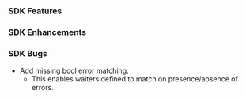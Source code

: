 ### SDK Features

### SDK Enhancements

### SDK Bugs
* Add missing bool error matching.
  * This enables waiters defined to match on presence/absence of errors.
